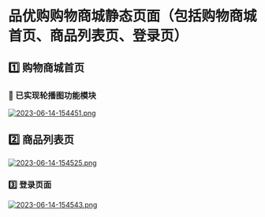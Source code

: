 # 品优购购物商城静态页面（包括购物商城首页、商品列表页、登录页）
## :one: 购物商城首页
### :mega: 已实现轮播图功能模块
[![2023-06-14-154451.png](https://i.postimg.cc/NGm04rhY/2023-06-14-154451.png)](https://postimg.cc/mhZRZk26)
## :two: 商品列表页
[![2023-06-14-154525.png](https://i.postimg.cc/yNFnVjh7/2023-06-14-154525.png)](https://postimg.cc/8FzL4hnY)
### :three: 登录页面
[![2023-06-14-154543.png](https://i.postimg.cc/y8SW3rbC/2023-06-14-154543.png)](https://postimg.cc/4YsXrwGW)
